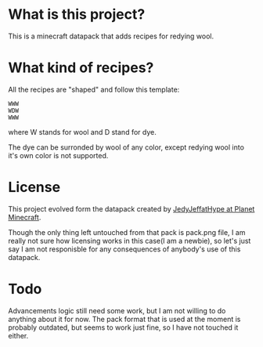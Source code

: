 # What is this project?

This is a minecraft datapack that adds recipes for redying wool.

# What kind of recipes?

All the recipes are "shaped" and follow this template:

```
WWW
WDW
WWW
```

where W stands for wool and D stand for dye.

The dye can be surronded by wool of any color, except redying wool into it's own color is not supported.

# License

This project evolved form the datapack created by [JedyJeffatHype at Planet Minecraft](https://www.planetminecraft.com/data-pack/8-wool-per-dye/).

Though the only thing left untouched from that pack is pack.png file, I am really not sure how licensing works in this case(I am a newbie), so let's just say I am not responisble for any consequences of anybody's use of this datapack.

# Todo

Advancements logic still need some work, but I am not willing to do anything about it for now.
The pack format that is used at the moment is probably outdated, but seems to work just fine, so I have not touched it either.
